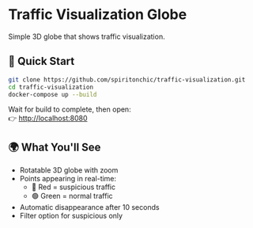 # Traffic Visualization Globe

Simple 3D globe that shows traffic visualization.

## 🚀 Quick Start

```bash
git clone https://github.com/spiritonchic/traffic-visualization.git
cd traffic-visualization
docker-compose up --build
```

Wait for build to complete, then open:  
👉 [http://localhost:8080](http://localhost:8080)

## 🌍 What You'll See
- Rotatable 3D globe with zoom
- Points appearing in real-time:
  - 🔴 Red = suspicious traffic  
  - 🟢 Green = normal traffic
- Automatic disappearance after 10 seconds
- Filter option for suspicious only